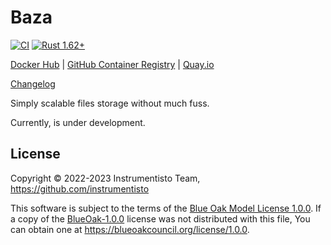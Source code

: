 Baza
====

[![CI](https://github.com/instrumentisto/baza/workflows/CI/badge.svg?branch=main "CI")](https://github.com/instrumentisto/baza/actions?query=workflow%3ACI+branch%3Amain)
[![Rust 1.62+](https://img.shields.io/badge/rustc-1.62+-lightgray.svg "Rust 1.62+")](https://blog.rust-lang.org/2022/06/30/Rust-1.62.0.html)

[Docker Hub](https://hub.docker.com/r/instrumentisto/baza)
| [GitHub Container Registry](https://github.com/orgs/instrumentisto/packages/container/package/baza)
| [Quay.io](https://quay.io/repository/instrumentisto/baza)

[Changelog](https://github.com/instrumentisto/baza/blob/main/CHANGELOG.md)

Simply scalable files storage without much fuss.

Currently, is under development.




## License

Copyright © 2022-2023 Instrumentisto Team, https://github.com/instrumentisto

This software is subject to the terms of the [Blue Oak Model License 1.0.0](https://github.com/instrumentisto/baza/blob/main/LICENSE.md). If a copy of the [BlueOak-1.0.0](https://spdx.org/licenses/BlueOak-1.0.0.html) license was not distributed with this file, You can obtain one at <https://blueoakcouncil.org/license/1.0.0>.

